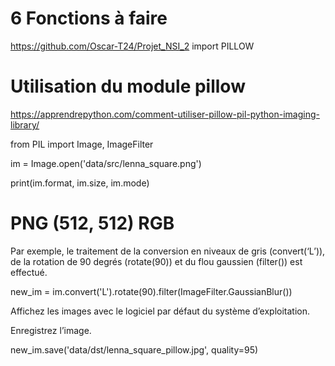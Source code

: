 
# 6 Fonctions à faire
https://github.com/Oscar-T24/Projet_NSI_2
import PILLOW

# Utilisation du module pillow
https://apprendrepython.com/comment-utiliser-pillow-pil-python-imaging-library/


from PIL import Image, ImageFilter

im = Image.open('data/src/lenna_square.png')

print(im.format, im.size, im.mode)
# PNG (512, 512) RGB


Par exemple, le traitement de la conversion en niveaux de gris (convert(‘L’)), de la rotation de 90 degrés (rotate(90)) et du flou gaussien (filter()) est effectué.

new_im = im.convert('L').rotate(90).filter(ImageFilter.GaussianBlur())

Affichez les images avec le logiciel par défaut du système d’exploitation.

Enregistrez l’image.

new_im.save('data/dst/lenna_square_pillow.jpg', quality=95)



